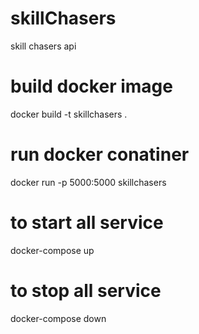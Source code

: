 # skillChasers
skill chasers api

# build docker image
docker build -t skillchasers .

# run docker conatiner
docker run -p 5000:5000 skillchasers

# to start all service
docker-compose up

# to stop all service
docker-compose down